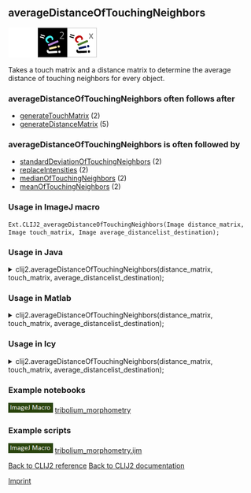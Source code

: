 ## averageDistanceOfTouchingNeighbors
<img src="images/mini_empty_logo.png"/><img src="images/mini_clij2_logo.png"/><img src="images/mini_clijx_logo.png"/>

Takes a touch matrix and a distance matrix to determine the average distance of touching neighbors 
 for every object.

### averageDistanceOfTouchingNeighbors often follows after
* <a href="reference_generateTouchMatrix">generateTouchMatrix</a> (2)
* <a href="reference_generateDistanceMatrix">generateDistanceMatrix</a> (5)


### averageDistanceOfTouchingNeighbors is often followed by
* <a href="reference_standardDeviationOfTouchingNeighbors">standardDeviationOfTouchingNeighbors</a> (2)
* <a href="reference_replaceIntensities">replaceIntensities</a> (2)
* <a href="reference_medianOfTouchingNeighbors">medianOfTouchingNeighbors</a> (2)
* <a href="reference_meanOfTouchingNeighbors">meanOfTouchingNeighbors</a> (2)


### Usage in ImageJ macro
```
Ext.CLIJ2_averageDistanceOfTouchingNeighbors(Image distance_matrix, Image touch_matrix, Image average_distancelist_destination);
```




### Usage in Java


<details>

<summary>
clij2.averageDistanceOfTouchingNeighbors(distance_matrix, touch_matrix, average_distancelist_destination);
</summary>
<pre class="highlight">// init CLIJ and GPU
import net.haesleinhuepf.clij2.CLIJ2;
import net.haesleinhuepf.clij.clearcl.ClearCLBuffer;
CLIJ2 clij2 = CLIJ2.getInstance();

// get input parameters
ClearCLBuffer distance_matrix = clij2.push(distance_matrixImagePlus);
ClearCLBuffer touch_matrix = clij2.push(touch_matrixImagePlus);
average_distancelist_destination = clij2.create(distance_matrix);
</pre>

<pre class="highlight">
// Execute operation on GPU
clij2.averageDistanceOfTouchingNeighbors(distance_matrix, touch_matrix, average_distancelist_destination);
</pre>

<pre class="highlight">
//show result
average_distancelist_destinationImagePlus = clij2.pull(average_distancelist_destination);
average_distancelist_destinationImagePlus.show();

// cleanup memory on GPU
clij2.release(distance_matrix);
clij2.release(touch_matrix);
clij2.release(average_distancelist_destination);
</pre>

</details>





### Usage in Matlab


<details>

<summary>
clij2.averageDistanceOfTouchingNeighbors(distance_matrix, touch_matrix, average_distancelist_destination);
</summary>
<pre class="highlight">% init CLIJ and GPU
clij2 = init_clatlab();

% get input parameters
distance_matrix = clij2.pushMat(distance_matrix_matrix);
touch_matrix = clij2.pushMat(touch_matrix_matrix);
average_distancelist_destination = clij2.create(distance_matrix);
</pre>

<pre class="highlight">
% Execute operation on GPU
clij2.averageDistanceOfTouchingNeighbors(distance_matrix, touch_matrix, average_distancelist_destination);
</pre>

<pre class="highlight">
% show result
average_distancelist_destination = clij2.pullMat(average_distancelist_destination)

% cleanup memory on GPU
clij2.release(distance_matrix);
clij2.release(touch_matrix);
clij2.release(average_distancelist_destination);
</pre>

</details>





### Usage in Icy


<details>

<summary>
clij2.averageDistanceOfTouchingNeighbors(distance_matrix, touch_matrix, average_distancelist_destination);
</summary>
<pre class="highlight">// init CLIJ and GPU
importClass(net.haesleinhuepf.clicy.CLICY);
importClass(Packages.icy.main.Icy);

clij2 = CLICY.getInstance();

// get input parameters
distance_matrix_sequence = getSequence();
distance_matrix = clij2.pushSequence(distance_matrix_sequence);
touch_matrix_sequence = getSequence();
touch_matrix = clij2.pushSequence(touch_matrix_sequence);
average_distancelist_destination = clij2.create(distance_matrix);
</pre>

<pre class="highlight">
// Execute operation on GPU
clij2.averageDistanceOfTouchingNeighbors(distance_matrix, touch_matrix, average_distancelist_destination);
</pre>

<pre class="highlight">
// show result
average_distancelist_destination_sequence = clij2.pullSequence(average_distancelist_destination)
Icy.addSequence(average_distancelist_destination_sequence);
// cleanup memory on GPU
clij2.release(distance_matrix);
clij2.release(touch_matrix);
clij2.release(average_distancelist_destination);
</pre>

</details>





### Example notebooks
<a href="https://clij.github.io/clij2-docs/md/tribolium_morphometry"><img src="images/language_macro.png" height="20"/></a> [tribolium_morphometry](https://clij.github.io/clij2-docs/md/tribolium_morphometry)  




### Example scripts
<a href="https://github.com/clij/clij2-docs/blob/master/src/main/macro/tribolium_morphometry.ijm"><img src="images/language_macro.png" height="20"/></a> [tribolium_morphometry.ijm](https://github.com/clij/clij2-docs/blob/master/src/main/macro/tribolium_morphometry.ijm)  


[Back to CLIJ2 reference](https://clij.github.io/clij2-docs/reference)
[Back to CLIJ2 documentation](https://clij.github.io/clij2-docs)

[Imprint](https://clij.github.io/imprint)
